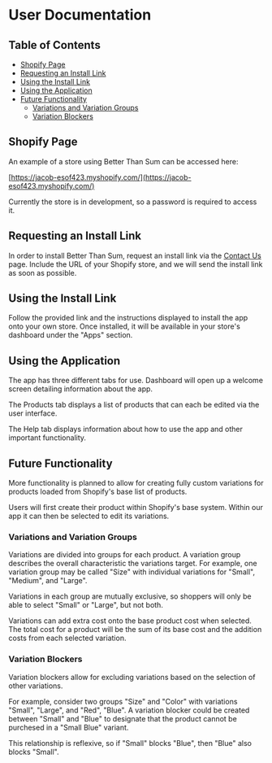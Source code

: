 # User Documentation

## Table of Contents
- [Shopify Page](#shopify-page)
- [Requesting an Install Link](#requesting-an-install-link)
- [Using the Install Link](#using-the-install-link)
- [Using the Application](#using-the-application)
- [Future Functionality](#future-functionality)
  * [Variations and Variation Groups](#variations-and-variation-groups)
  * [Variation Blockers](#variation-blockers)

## Shopify Page
An example of a store using Better Than Sum can be accessed here:

[https://jacob-esof423.myshopify.com/](https://jacob-esof423.myshopify.com/)

Currently the store is in development, so a password is required to access it. 


## Requesting an Install Link
In order to install Better Than Sum, request an install link via the [Contact Us](https://jacob-esof423.myshopify.com/pages/contact) page. 
Include the URL of your Shopify store, and we will send the install link as soon as possible.


## Using the Install Link
Follow the provided link and the instructions displayed to install the app onto your own store. 
Once installed, it will be available in your store's dashboard under the "Apps" section. 


## Using the Application
The app has three different tabs for use. Dashboard will open up a welcome screen detailing information about the app.

The Products tab displays a list of products that can each be edited via the user interface. 

The Help tab displays information about how to use the app and other important functionality.


## Future Functionality
More functionality is planned to allow for creating fully custom variations for products loaded from Shopify's base list of products.

Users will first create their product within Shopify's base system. Within our app it can then be selected to edit its variations.

### Variations and Variation Groups
Variations are divided into groups for each product. A variation group describes the overall characteristic the variations target.
For example, one variation group may be called "Size" with individual variations for "Small", "Medium", and "Large".

Variations in each group are mutually exclusive, so shoppers will only be able to select "Small" or "Large", but not both.

Variations can add extra cost onto the base product cost when selected. The total cost for a product will be the sum of its 
base cost and the addition costs from each selected variation. 

### Variation Blockers
Variation blockers allow for excluding variations based on the selection of other variations. 

For example, consider two groups "Size" and "Color" with variations "Small", "Large", and "Red", "Blue".
A variation blocker could be created between "Small" and "Blue" to designate that the product cannot be purchesed in a "Small Blue" variant.

This relationship is reflexive, so if "Small" blocks "Blue", then "Blue" also blocks "Small".
